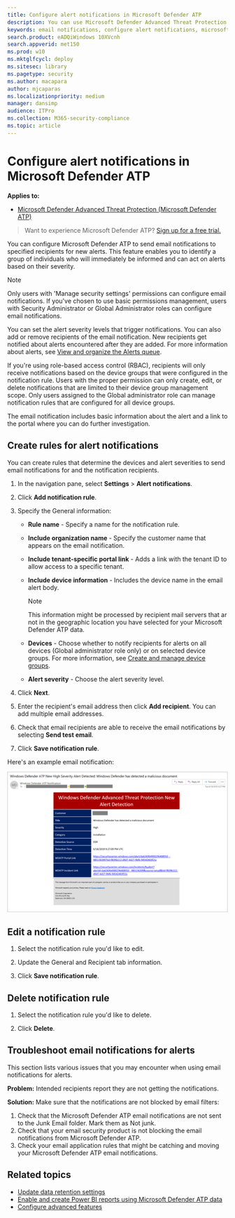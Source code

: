 ```yaml
---
title: Configure alert notifications in Microsoft Defender ATP
description: You can use Microsoft Defender Advanced Threat Protection to configure email notification settings for security alerts, based on severity and other criteria.
keywords: email notifications, configure alert notifications, microsoft defender atp notifications, microsoft defender atp alerts, windows 10 enterprise, windows 10 education
search.product: eADQiWindows 10XVcnh
search.appverid: met150
ms.prod: w10
ms.mktglfcycl: deploy
ms.sitesec: library
ms.pagetype: security
ms.author: macapara
author: mjcaparas
ms.localizationpriority: medium
manager: dansimp
audience: ITPro
ms.collection: M365-security-compliance 
ms.topic: article
---
```


# Configure alert notifications in Microsoft Defender ATP

**Applies to:**
- [Microsoft Defender Advanced Threat Protection (Microsoft Defender ATP)](https://go.microsoft.com/fwlink/p/?linkid=2069559)


>Want to experience Microsoft Defender ATP? [Sign up for a free trial.](https://www.microsoft.com/microsoft-365/windows/microsoft-defender-atp?ocid=docs-wdatp-emailconfig-abovefoldlink)

You can configure Microsoft Defender ATP to send email notifications to specified recipients for new alerts. This feature enables you to identify a group of individuals who will immediately be informed and can act on alerts based on their severity.

> [!NOTE]
> Only users with 'Manage security settings' permissions can configure email notifications. If you've chosen to use basic permissions management, users with Security Administrator or Global Administrator roles can configure email notifications.

You can set the alert severity levels that trigger notifications. You can also add or remove recipients of the email notification. New recipients get notified about alerts encountered after they are added. For more information about alerts, see [View and organize the Alerts queue](alerts-queue.md).

If you're using role-based access control (RBAC), recipients will only receive notifications based on the device groups that were configured in the notification rule.
Users with the proper permission can only create, edit, or delete notifications that are limited to their device group management scope.
Only users assigned to the Global administrator role can manage notification rules that are configured for all device groups.

The email notification includes basic information about the alert and a link to the portal where you can do further investigation.


## Create rules for alert notifications
You can create rules that determine the devices and alert severities to send email notifications for and the notification recipients.


1. In the navigation pane, select **Settings** > **Alert notifications**.

2. Click **Add notification rule**.

3. Specify the General information:
    - **Rule name** - Specify a name for the notification rule.
    - **Include organization name** - Specify the customer name that appears on the email notification.
    - **Include tenant-specific portal link** - Adds a link with the tenant ID to allow access to a specific tenant.
    - **Include device information** - Includes the device name in the email alert body.
    
        >[!NOTE]
        > This information might be processed by recipient mail servers that ar not in the geographic location you have selected for your Microsoft Defender ATP data.

    - **Devices** - Choose whether to notify recipients for alerts on all devices (Global administrator role only) or on selected device groups. For more information, see [Create and manage device groups](machine-groups.md).
    - **Alert severity** - Choose the alert severity level.

4. Click **Next**.
	
5. Enter the recipient's email address then click **Add recipient**. You can add multiple email addresses.

6. Check that email recipients are able to receive the email notifications by selecting **Send test email**.

7. Click **Save notification rule**.

Here's an example email notification:

![Image of example email notification](images/atp-example-email-notification.png)

## Edit a notification rule
1. Select the notification rule you'd like to edit.

2. Update the General and Recipient tab information.

3. Click **Save notification rule**.


## Delete notification rule

1. Select the notification rule you'd like to delete.

2. Click **Delete**.


## Troubleshoot email notifications for alerts
This section lists various issues that you may encounter when using email notifications for alerts.

**Problem:** Intended recipients report they are not getting the notifications.

**Solution:** Make sure that the notifications are not blocked by email filters:

1. Check that the Microsoft Defender ATP email notifications are not sent to the Junk Email folder. Mark them as Not junk.
2. Check that your email security product is not blocking the email notifications from Microsoft Defender ATP.
3. Check your email application rules that might be catching and moving your Microsoft Defender ATP email notifications.

## Related topics
- [Update data retention settings](data-retention-settings.md)
- [Enable and create Power BI reports using Microsoft Defender ATP data](powerbi-reports.md)
- [Configure advanced features](advanced-features.md)
